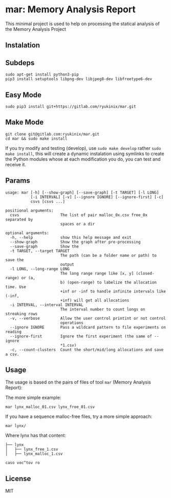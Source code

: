 # mar: Memory Analysis Report

This minimal project is used to help on processing the statical analysis of the Memory Analysis Project

## Instalation

## Subdeps
```
sudo apt-get install python3-pip
pip3 install setuptools libpng-dev libjpeg8-dev libfreetype6-dev
``` 

## Easy Mode

```
sudo pip3 install git+https://gitlab.com/ryukinix/mar.git
```

## Make Mode
```
git clone git@gitlab.com:ryukinix/mar.git
cd mar && sudo make install
```

If you try modify and testing (develop), use `sudo make develop` rather `sudo make install`, this will create a dynamic instalation using symlinks to create the Python modules whose at each modification you do, you can test and receive it.

## Params

```
usage: mar [-h] [--show-graph] [--save-graph] [-t TARGET] [-l LONG]
           [-i INTERVAL] [-v] [--ignore IGNORE] [--ignore-first] [-c]
           csvs [csvs ...]

positional arguments:
  csvs                  The list of pair malloc_0x.csv free_0x separated by
                        spaces or a dir

optional arguments:
  -h, --help            show this help message and exit
  --show-graph          Show the graph after pre-processing
  --save-graph          Show the
  -t TARGET, --target TARGET
                        The path (can be a folder name or path) to save the
                        output
  -l LONG, --long-range LONG
                        The long range range like [x, y] (closed-range) or (a,
                        b) (open-range) to labelize the allocation time. Use
                        +inf or -inf to handle infinite intervals like (-inf,
                        +inf) will get all allocations
  -i INTERVAL, --interval INTERVAL
                        The interval number to count longs on streaking rows
  -v, --verbose         Allow the user control printint or not control
                        operations
  --ignore IGNORE       Pass a wildcard pattern to file experiments on reading
  --ignore-first        Ignore the first experiment (the same of --ignore
                        *1.csv)
  -c, --count-clusters  Count the short/mid/long allocations and save a csv.

```



## Usage

The usage is based on the pairs of files of tool `mar` (Memory Analysis Report):

The more simple example:
```
mar lynx_malloc_01.csv lynx_free_01.csv
```

If you have a sequence malloc-free files, try a more simple approach:

```
mar lynx/
``` 

Where lynx has that content:


```
├── lynx
│   ├── lynx_free_1.csv
│   ├── lynx_malloc_1.csv

caso voc^tov ro
``` 

## License
MIT